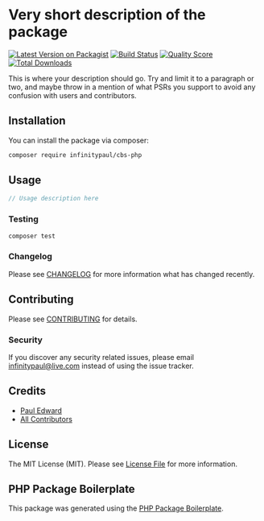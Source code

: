 # Very short description of the package

[![Latest Version on Packagist](https://img.shields.io/packagist/v/infinitypaul/cbs-php.svg?style=flat-square)](https://packagist.org/packages/infinitypaul/cbs-php)
[![Build Status](https://img.shields.io/travis/infinitypaul/cbs-php/master.svg?style=flat-square)](https://travis-ci.org/infinitypaul/cbs-php)
[![Quality Score](https://img.shields.io/scrutinizer/g/infinitypaul/cbs-php.svg?style=flat-square)](https://scrutinizer-ci.com/g/infinitypaul/cbs-php)
[![Total Downloads](https://img.shields.io/packagist/dt/infinitypaul/cbs-php.svg?style=flat-square)](https://packagist.org/packages/infinitypaul/cbs-php)

This is where your description should go. Try and limit it to a paragraph or two, and maybe throw in a mention of what PSRs you support to avoid any confusion with users and contributors.

## Installation

You can install the package via composer:

```bash
composer require infinitypaul/cbs-php
```

## Usage

``` php
// Usage description here
```

### Testing

``` bash
composer test
```

### Changelog

Please see [CHANGELOG](CHANGELOG.md) for more information what has changed recently.

## Contributing

Please see [CONTRIBUTING](CONTRIBUTING.md) for details.

### Security

If you discover any security related issues, please email infinitypaul@live.com instead of using the issue tracker.

## Credits

- [Paul Edward](https://github.com/infinitypaul)
- [All Contributors](../../contributors)

## License

The MIT License (MIT). Please see [License File](LICENSE.md) for more information.

## PHP Package Boilerplate

This package was generated using the [PHP Package Boilerplate](https://laravelpackageboilerplate.com).